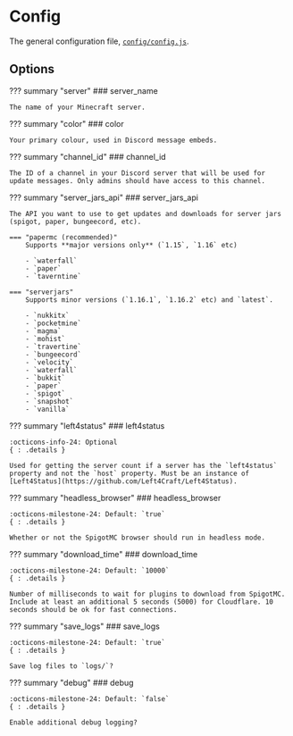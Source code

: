 # Config

The general configuration file, [`config/config.js`](https://github.com/Left4Craft/spigot-updater/blob/master/config/config.js).

## Options

??? summary "server"
	### server_name

	The name of your Minecraft server.

??? summary "color"
	### color

	Your primary colour, used in Discord message embeds.

??? summary "channel_id"
	### channel_id

	The ID of a channel in your Discord server that will be used for update messages. Only admins should have access to this channel.

??? summary "server_jars_api"
	### server_jars_api

	The API you want to use to get updates and downloads for server jars (spigot, paper, bungeecord, etc).

	=== "papermc (recommended)"
		Supports **major versions only** (`1.15`, `1.16` etc)

		- `waterfall`
		- `paper`
		- `taverntine`

	=== "serverjars"
		Supports minor versions (`1.16.1`, `1.16.2` etc) and `latest`.

		- `nukkitx`
		- `pocketmine`
		- `magma`
		- `mohist`
		- `travertine`
		- `bungeecord`
		- `velocity`
		- `waterfall`
		- `bukkit`
		- `paper`
		- `spigot`
		- `snapshot`
		- `vanilla`

??? summary "left4status"
	### left4status

	:octicons-info-24: Optional
	{ : .details }

	Used for getting the server count if a server has the `left4status` property and not the `host` property. Must be an instance of [Left4Status](https://github.com/Left4Craft/Left4Status).

??? summary "headless_browser"
	### headless_browser

	:octicons-milestone-24: Default: `true`
	{ : .details }

	Whether or not the SpigotMC browser should run in headless mode.

??? summary "download_time"
	### download_time

	:octicons-milestone-24: Default: `10000`
	{ : .details }

	Number of milliseconds to wait for plugins to download from SpigotMC. Include at least an additional 5 seconds (5000) for Cloudflare. 10 seconds should be ok for fast connections.

??? summary "save_logs"
	### save_logs

	:octicons-milestone-24: Default: `true`
	{ : .details }

	Save log files to `logs/`?

??? summary "debug"
	### debug

	:octicons-milestone-24: Default: `false`
	{ : .details }

	Enable additional debug logging?
